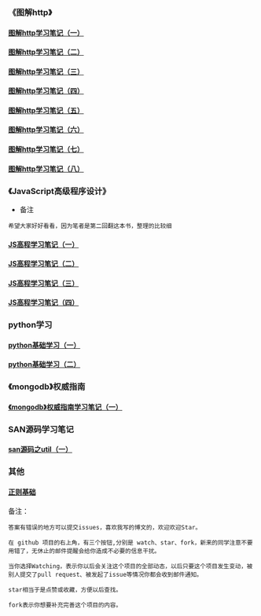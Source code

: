 ### 《图解http》
#### [图解http学习笔记（一）](blog/图解http学习笔记（一）.md)
#### [图解http学习笔记（二）](blog/图解http学习笔记2.md)
#### [图解http学习笔记（三）](blog/图解http学习笔记（三）.md)
#### [图解http学习笔记（四）](blog/《图解http》学习笔记(四).md)
#### [图解http学习笔记（五）](blog/《图解http》学习笔记（五）.md)
#### [图解http学习笔记（六）](blog/《图解http》学习笔记（六）.md)
#### [图解http学习笔记（七）](blog/《图解http》学习笔记（七）.md)
#### [图解http学习笔记（八）](blog/《图解http》学习笔记（八）.md)

### 《JavaScript高级程序设计》
- 备注
```
希望大家好好看看，因为笔者是第二回翻这本书，整理的比较细
```
#### [JS高程学习笔记（一）](blog/JS高程学习笔记（一）.md)
#### [JS高程学习笔记（二）](blog/JS高程学习笔记（二）.md)
#### [JS高程学习笔记（三）](blog/JS高程学习笔记（三）.md)
#### [JS高程学习笔记（四）](blog/JS高程学习笔记（四）.md)

### python学习
#### [python基础学习（一）](blog/python基础学习（一）.md)
#### [python基础学习（二）](blog/python基础学习（二）.md)

### 《mongodb》权威指南
#### [《mongodb》权威指南学习笔记（一）](blog/《mongodb》权威指南学习笔记（一）.md)

### SAN源码学习笔记
#### [san源码之util（一）](blog/san源码之util（一）.md)

### 其他
#### [正则基础](blog/正则基础.md)
备注：
```
答案有错误的地方可以提交issues，喜欢我写的博文的，欢迎欢迎Star。

在 github 项目的右上角，有三个按钮,分别是 watch、star、fork，新来的同学注意不要用错了，无休止的邮件提醒会给你造成不必要的信息干扰。

当你选择Watching，表示你以后会关注这个项目的全部动态，以后只要这个项目发生变动，被别人提交了pull request、被发起了issue等情况你都会收到邮件通知。

star相当于是点赞或收藏，方便以后查找。

fork表示你想要补充完善这个项目的内容。
```